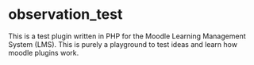 # observation_test
This is a test plugin written in PHP for the Moodle Learning Management System (LMS).
This is purely a playground to test ideas and learn how moodle plugins work.
